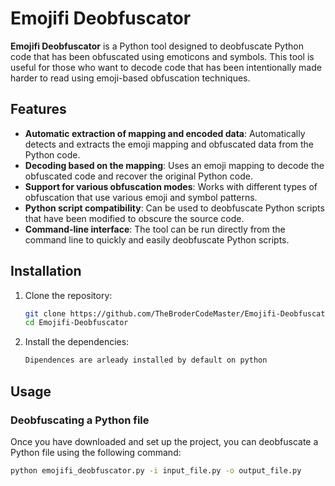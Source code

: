 # Emojifi Deobfuscator

**Emojifi Deobfuscator** is a Python tool designed to deobfuscate Python code that has been obfuscated using emoticons and symbols. This tool is useful for those who want to decode code that has been intentionally made harder to read using emoji-based obfuscation techniques.

## Features

- **Automatic extraction of mapping and encoded data**: Automatically detects and extracts the emoji mapping and obfuscated data from the Python code.
- **Decoding based on the mapping**: Uses an emoji mapping to decode the obfuscated code and recover the original Python code.
- **Support for various obfuscation modes**: Works with different types of obfuscation that use various emoji and symbol patterns.
- **Python script compatibility**: Can be used to deobfuscate Python scripts that have been modified to obscure the source code.
- **Command-line interface**: The tool can be run directly from the command line to quickly and easily deobfuscate Python scripts.

## Installation

1. Clone the repository:

    ```bash
    git clone https://github.com/TheBroderCodeMaster/Emojifi-Deobfuscator.git
    cd Emojifi-Deobfuscator
    ```

2. Install the dependencies:

    ```bash
    Dipendences are arleady installed by default on python
    ```

## Usage

### Deobfuscating a Python file

Once you have downloaded and set up the project, you can deobfuscate a Python file using the following command:

```bash
python emojifi_deobfuscator.py -i input_file.py -o output_file.py
